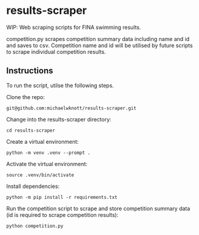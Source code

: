 # results-scraper
WIP: Web scraping scripts for FINA swimming results.

competition.py scrapes competition summary data including name and id and saves to csv. Competition name and id will be utilised by future scripts to scrape individual competition results.

## Instructions
To run the script, utilse the following steps.

Clone the repo:

`git@github.com:michaelwknott/results-scraper.git`

Change into the results-scraper directory:

`cd results-scraper`

Create a virtual environment:

`python -m venv .venv --prompt .`

Activate the virtual environment:

`source .venv/bin/activate`

Install dependencies:

`python -m pip install -r requirements.txt`

Run the competition script to scrape and store competition summary data (id is required to scrape competition results):

`python competition.py`
